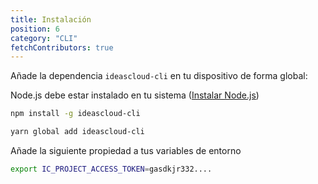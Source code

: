 ```yaml
---
title: Instalación
position: 6
category: "CLI"
fetchContributors: true
---
```


Añade la dependencia `ideascloud-cli` en tu dispositivo de forma global:

<alert type="warning">

Node.js debe estar instalado en tu sistema ([Instalar Node.js](https://nodejs.org/es/download/))

</alert>

<code-group>
  
  <code-block label="NPM">

```bash
npm install -g ideascloud-cli
```

  </code-block>
  <code-block label="Yarn" active>

```bash
yarn global add ideascloud-cli
```

  </code-block>
</code-group>

Añade la siguiente propiedad a tus variables de entorno

```bash
export IC_PROJECT_ACCESS_TOKEN=gasdkjr332....
```

<molecules-github-user-list :items="$contributors"></molecules-github-user-list>
